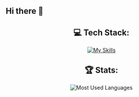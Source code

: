 ## Hi there 👋

<div align="center">
  
## 💻 Tech Stack:

[![My Skills](https://skillicons.dev/icons?i=react,ts,js,redux,nextjs,webpack,git,html,css)](https://skillicons.dev)

## 🏆 Stats:

<p>
  <img alt="Most Used Languages" src="https://github-readme-stats.vercel.app/api/top-langs/?username=anuraghazra&layout=compact&theme=dark"/>
</p>

</div>
